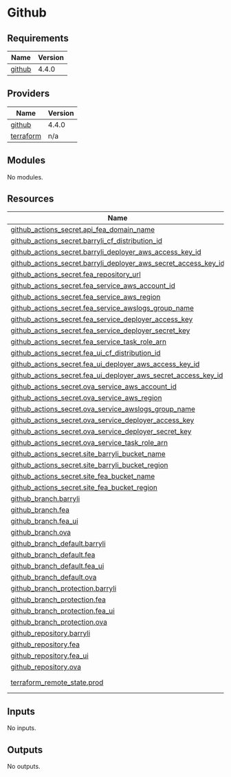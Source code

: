 # Github

<!-- BEGIN_TF_DOCS -->
## Requirements

| Name | Version |
|------|---------|
| <a name="requirement_github"></a> [github](#requirement\_github) | 4.4.0 |

## Providers

| Name | Version |
|------|---------|
| <a name="provider_github"></a> [github](#provider\_github) | 4.4.0 |
| <a name="provider_terraform"></a> [terraform](#provider\_terraform) | n/a |

## Modules

No modules.

## Resources

| Name | Type |
|------|------|
| [github_actions_secret.api_fea_domain_name](https://registry.terraform.io/providers/integrations/github/4.4.0/docs/resources/actions_secret) | resource |
| [github_actions_secret.barryli_cf_distribution_id](https://registry.terraform.io/providers/integrations/github/4.4.0/docs/resources/actions_secret) | resource |
| [github_actions_secret.barryli_deployer_aws_access_key_id](https://registry.terraform.io/providers/integrations/github/4.4.0/docs/resources/actions_secret) | resource |
| [github_actions_secret.barryli_deployer_aws_secret_access_key_id](https://registry.terraform.io/providers/integrations/github/4.4.0/docs/resources/actions_secret) | resource |
| [github_actions_secret.fea_repository_url](https://registry.terraform.io/providers/integrations/github/4.4.0/docs/resources/actions_secret) | resource |
| [github_actions_secret.fea_service_aws_account_id](https://registry.terraform.io/providers/integrations/github/4.4.0/docs/resources/actions_secret) | resource |
| [github_actions_secret.fea_service_aws_region](https://registry.terraform.io/providers/integrations/github/4.4.0/docs/resources/actions_secret) | resource |
| [github_actions_secret.fea_service_awslogs_group_name](https://registry.terraform.io/providers/integrations/github/4.4.0/docs/resources/actions_secret) | resource |
| [github_actions_secret.fea_service_deployer_access_key](https://registry.terraform.io/providers/integrations/github/4.4.0/docs/resources/actions_secret) | resource |
| [github_actions_secret.fea_service_deployer_secret_key](https://registry.terraform.io/providers/integrations/github/4.4.0/docs/resources/actions_secret) | resource |
| [github_actions_secret.fea_service_task_role_arn](https://registry.terraform.io/providers/integrations/github/4.4.0/docs/resources/actions_secret) | resource |
| [github_actions_secret.fea_ui_cf_distribution_id](https://registry.terraform.io/providers/integrations/github/4.4.0/docs/resources/actions_secret) | resource |
| [github_actions_secret.fea_ui_deployer_aws_access_key_id](https://registry.terraform.io/providers/integrations/github/4.4.0/docs/resources/actions_secret) | resource |
| [github_actions_secret.fea_ui_deployer_aws_secret_access_key_id](https://registry.terraform.io/providers/integrations/github/4.4.0/docs/resources/actions_secret) | resource |
| [github_actions_secret.ova_service_aws_account_id](https://registry.terraform.io/providers/integrations/github/4.4.0/docs/resources/actions_secret) | resource |
| [github_actions_secret.ova_service_aws_region](https://registry.terraform.io/providers/integrations/github/4.4.0/docs/resources/actions_secret) | resource |
| [github_actions_secret.ova_service_awslogs_group_name](https://registry.terraform.io/providers/integrations/github/4.4.0/docs/resources/actions_secret) | resource |
| [github_actions_secret.ova_service_deployer_access_key](https://registry.terraform.io/providers/integrations/github/4.4.0/docs/resources/actions_secret) | resource |
| [github_actions_secret.ova_service_deployer_secret_key](https://registry.terraform.io/providers/integrations/github/4.4.0/docs/resources/actions_secret) | resource |
| [github_actions_secret.ova_service_task_role_arn](https://registry.terraform.io/providers/integrations/github/4.4.0/docs/resources/actions_secret) | resource |
| [github_actions_secret.site_barryli_bucket_name](https://registry.terraform.io/providers/integrations/github/4.4.0/docs/resources/actions_secret) | resource |
| [github_actions_secret.site_barryli_bucket_region](https://registry.terraform.io/providers/integrations/github/4.4.0/docs/resources/actions_secret) | resource |
| [github_actions_secret.site_fea_bucket_name](https://registry.terraform.io/providers/integrations/github/4.4.0/docs/resources/actions_secret) | resource |
| [github_actions_secret.site_fea_bucket_region](https://registry.terraform.io/providers/integrations/github/4.4.0/docs/resources/actions_secret) | resource |
| [github_branch.barryli](https://registry.terraform.io/providers/integrations/github/4.4.0/docs/resources/branch) | resource |
| [github_branch.fea](https://registry.terraform.io/providers/integrations/github/4.4.0/docs/resources/branch) | resource |
| [github_branch.fea_ui](https://registry.terraform.io/providers/integrations/github/4.4.0/docs/resources/branch) | resource |
| [github_branch.ova](https://registry.terraform.io/providers/integrations/github/4.4.0/docs/resources/branch) | resource |
| [github_branch_default.barryli](https://registry.terraform.io/providers/integrations/github/4.4.0/docs/resources/branch_default) | resource |
| [github_branch_default.fea](https://registry.terraform.io/providers/integrations/github/4.4.0/docs/resources/branch_default) | resource |
| [github_branch_default.fea_ui](https://registry.terraform.io/providers/integrations/github/4.4.0/docs/resources/branch_default) | resource |
| [github_branch_default.ova](https://registry.terraform.io/providers/integrations/github/4.4.0/docs/resources/branch_default) | resource |
| [github_branch_protection.barryli](https://registry.terraform.io/providers/integrations/github/4.4.0/docs/resources/branch_protection) | resource |
| [github_branch_protection.fea](https://registry.terraform.io/providers/integrations/github/4.4.0/docs/resources/branch_protection) | resource |
| [github_branch_protection.fea_ui](https://registry.terraform.io/providers/integrations/github/4.4.0/docs/resources/branch_protection) | resource |
| [github_branch_protection.ova](https://registry.terraform.io/providers/integrations/github/4.4.0/docs/resources/branch_protection) | resource |
| [github_repository.barryli](https://registry.terraform.io/providers/integrations/github/4.4.0/docs/resources/repository) | resource |
| [github_repository.fea](https://registry.terraform.io/providers/integrations/github/4.4.0/docs/resources/repository) | resource |
| [github_repository.fea_ui](https://registry.terraform.io/providers/integrations/github/4.4.0/docs/resources/repository) | resource |
| [github_repository.ova](https://registry.terraform.io/providers/integrations/github/4.4.0/docs/resources/repository) | resource |
| [terraform_remote_state.prod](https://registry.terraform.io/providers/hashicorp/terraform/latest/docs/data-sources/remote_state) | data source |

## Inputs

No inputs.

## Outputs

No outputs.
<!-- END_TF_DOCS -->
